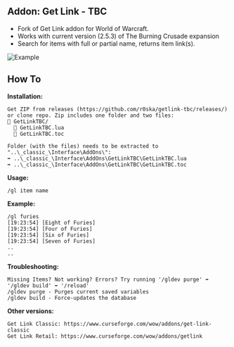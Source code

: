 ## Addon: Get Link - TBC

- Fork of Get Link addon for World of Warcraft. 
- Works with current version (2.5.3) of The Burning Crusade expansion
- Search for items with full or partial name, returns item link(s).

![Example](https://i.imgur.com/ydjzZNk.png)
  
## How To
**Installation:**
```
Get ZIP from releases (https://github.com/r0ska/getlink-tbc/releases/) or clone repo. Zip includes one folder and two files:
📁 GetLinkTBC/
  📜 GetLinkTBC.lua
  📜 GetLinkTBC.toc

Folder (with the files) needs to be extracted to "..\_classic_\Interface\AddOns\":
➡️ ..\_classic_\Interface\AddOns\GetLinkTBC\GetLinkTBC.lua
➡️ ..\_classic_\Interface\AddOns\GetLinkTBC\GetLinkTBC.toc
```

**Usage:**
```
/gl item name
```

**Example:**
```
/gl furies
[19:23:54] [Eight of Furies]
[19:23:54] [Four of Furies]
[19:23:54] [Six of Furies]
[19:23:54] [Seven of Furies]
..
..
```

**Troubleshooting:**
```
Missing Items? Not working? Errors? Try running '/gldev purge' ➡️ '/gldev build' ➡️ '/reload'
/gldev purge - Purges current saved variables
/gldev build - Force-updates the database
```

**Other versions:**
```
Get Link Classic: https://www.curseforge.com/wow/addons/get-link-classic
Get Link Retail: https://www.curseforge.com/wow/addons/getlink
```
